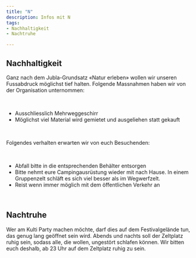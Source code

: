 ```yaml
---
title: "N"
description: Infos mit N
tags:
- Nachhaltigkeit
- Nachtruhe

---
```

## Nachhaltigkeit

Ganz nach dem Jubla-Grundsatz «Natur erleben» wollen wir unseren Fussabdruck möglichst tief halten. Folgende Massnahmen haben wir von der Organisation unternommen:

<br/>

* Ausschliesslich Mehrweggeschirr
* Möglichst viel Material wird gemietet und ausgeliehen statt gekauft

<br/>

Folgendes verhalten erwarten wir von euch Besuchenden:

<br/>

* Abfall bitte in die entsprechenden Behälter entsorgen
* Bitte nehmt eure Campingausrüstung wieder mit nach Hause. In einem Gruppenzelt schläft es sich viel besser als im Wegwerfzelt.
* Reist wenn immer möglich mit dem öffentlichen Verkehr an

<br />

## Nachtruhe

Wer am Kulti Party machen möchte, darf dies auf dem Festivalgelände tun, das genug lang geöffnet sein wird. Abends und nachts soll der Zeltplatz ruhig sein, sodass alle, die wollen, ungestört schlafen können. Wir bitten euch deshalb, ab 23 Uhr auf dem Zeltplatz ruhig zu sein.